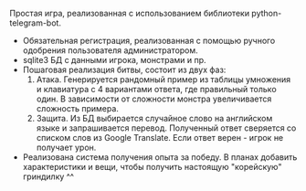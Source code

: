 Простая игра, реализованная с использованием библиотеки python-telegram-bot.

- Обязательная регистрация, реализованная с помощью ручного одобрения пользователя администратором.
- sqlite3 БД с данными игрока, монстрами и пр.
- Пошаговая реализация битвы, состоит из двух фаз: 
  1. Атака. 
    Генерируется рандомный пример из таблицы умножения и клавиатура с 4 вариантами ответа, где правильный только один.
    В зависимости от сложности монстра увеличивается сложность примера.
  2. Защита.
    Из БД выбирается случайное слово на английском языке и запрашивается перевод. 
    Полученный ответ сверяется со списком слов из Google Translate. Если ответ верен - игрок не получает урон.
- Реализована система получения опыта за победу. В планах добавить характеристики и вещи, чтобы получить настоящую "корейскую" гриндилку ^^
